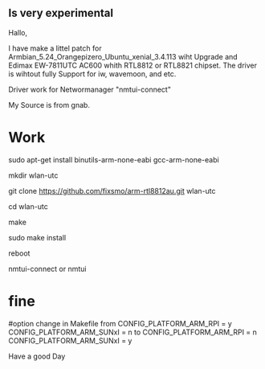 ## Is very experimental

Hallo,

I have make a littel patch for Armbian_5.24_Orangepizero_Ubuntu_xenial_3.4.113 wiht Upgrade and 
Edimax EW-7811UTC AC600 whith RTL8812 or RTL8821 chipset.
The driver is wihtout fully Support for iw, wavemoon, and etc.

Driver work for Networmanager "nmtui-connect" 

My Source is from gnab.

# Work

sudo apt-get install binutils-arm-none-eabi gcc-arm-none-eabi

mkdir wlan-utc

git clone https://github.com/fixsmo/arm-rtl8812au.git wlan-utc

cd wlan-utc

make

sudo make install

reboot

nmtui-connect or nmtui

# fine

#option 
change in Makefile
from  CONFIG_PLATFORM_ARM_RPI = y CONFIG_PLATFORM_ARM_SUNxI = n
to    CONFIG_PLATFORM_ARM_RPI = n CONFIG_PLATFORM_ARM_SUNxI = y

Have a good Day


